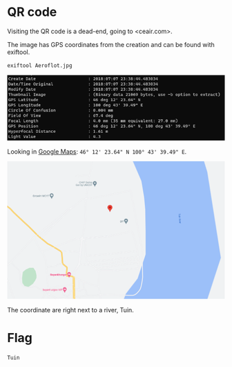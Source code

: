 # QR code

Visiting the QR code is a dead-end, going to <ceair.com>.

The image has GPS coordinates from the creation and can be found with exiftool.

```bash
exiftool Aeroflot.jpg
```

![](screenshots/1.png)

Looking in [Google Maps](https://www.google.hu/maps/place/46%C2%B012'23.6%22N+100%C2%B043'39.5%22E): `46° 12' 23.64" N 100° 43' 39.49" E`.

![](screenshots/2.png)

The coordinate are right next to a river, Tuin.

# Flag
`Tuin`

